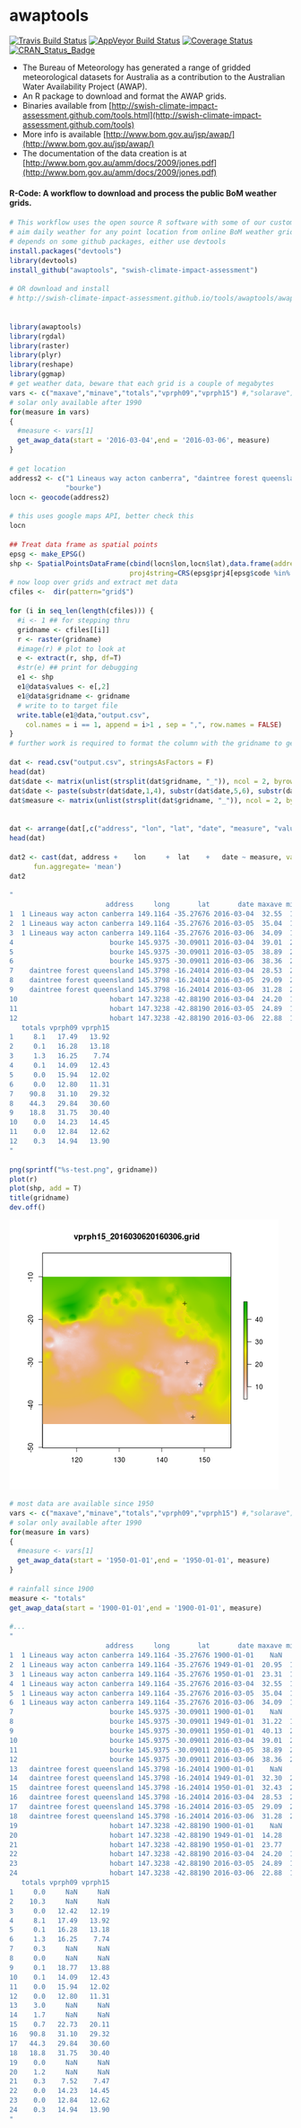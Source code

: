 awaptools
=========

[![Travis Build Status](https://img.shields.io/travis/swish-climate-impact-assessment/awaptools/master.svg?label=Mac%20OSX%20%26%20Linux)](https://travis-ci.org/swish-climate-impact-assessment/awaptools)
[![AppVeyor Build Status](https://img.shields.io/appveyor/ci/swish-climate-impact-assessment/awaptools/master.svg?label=Windows)](https://ci.appveyor.com/project/swish-climate-impact-assessment/awaptools)
[![Coverage Status](https://codecov.io/github/swish-climate-impact-assessment/awaptools/coverage.svg?branch=master)](https://codecov.io/github/swish-climate-impact-assessment/awaptools?branch=master)
[![CRAN_Status_Badge](http://www.r-pkg.org/badges/version/awaptools)](http://cran.r-project.org/package=awaptools)


- The Bureau of Meteorology has generated a range of gridded meteorological datasets for Australia as a contribution to the Australian Water Availability Project (AWAP). 
- An R package to download and format the AWAP grids.
- Binaries available from [http://swish-climate-impact-assessment.github.com/tools.html](http://swish-climate-impact-assessment.github.com/tools)
- More info is available [http://www.bom.gov.au/jsp/awap/](http://www.bom.gov.au/jsp/awap/)
- The documentation of the data creation is at [http://www.bom.gov.au/amm/docs/2009/jones.pdf](http://www.bom.gov.au/amm/docs/2009/jones.pdf)

#### R-Code: A workflow to download and process the public BoM weather grids.

```r
# This workflow uses the open source R software with some of our custom written packages:
# aim daily weather for any point location from online BoM weather grids
# depends on some github packages, either use devtools
install.packages("devtools")
library(devtools)
install_github("awaptools", "swish-climate-impact-assessment")

# OR download and install
# http://swish-climate-impact-assessment.github.io/tools/awaptools/awaptools-downloads.html


library(awaptools)
library(rgdal)
library(raster)
library(plyr)
library(reshape) 
library(ggmap)
# get weather data, beware that each grid is a couple of megabytes
vars <- c("maxave","minave","totals","vprph09","vprph15") #,"solarave") 
# solar only available after 1990
for(measure in vars)
{
  #measure <- vars[1]
  get_awap_data(start = '2016-03-04',end = '2016-03-06', measure)
}
 
# get location
address2 <- c("1 Lineaus way acton canberra", "daintree forest queensland", "hobart",
              "bourke")
locn <- geocode(address2)

# this uses google maps API, better check this
locn

## Treat data frame as spatial points
epsg <- make_EPSG()
shp <- SpatialPointsDataFrame(cbind(locn$lon,locn$lat),data.frame(address = address2, locn),
                              proj4string=CRS(epsg$prj4[epsg$code %in% '4283']))
# now loop over grids and extract met data
cfiles <-  dir(pattern="grid$")
 
for (i in seq_len(length(cfiles))) {
  #i <- 1 ## for stepping thru
  gridname <- cfiles[[i]]
  r <- raster(gridname)
  #image(r) # plot to look at
  e <- extract(r, shp, df=T)
  #str(e) ## print for debugging
  e1 <- shp
  e1@data$values <- e[,2]
  e1@data$gridname <- gridname
  # write to to target file
  write.table(e1@data,"output.csv",
    col.names = i == 1, append = i>1 , sep = ",", row.names = FALSE)
}
# further work is required to format the column with the gridname to get out the date and weather paramaters.

dat <- read.csv("output.csv", stringsAsFactors = F)
head(dat)
dat$date <- matrix(unlist(strsplit(dat$gridname, "_")), ncol = 2, byrow=TRUE)[,2]
dat$date <- paste(substr(dat$date,1,4), substr(dat$date,5,6), substr(dat$date,7,8), sep = "-")
dat$measure <- matrix(unlist(strsplit(dat$gridname, "_")), ncol = 2, byrow=TRUE)[,1]


dat <- arrange(dat[,c("address", "lon", "lat", "date", "measure", "values")], address, date, measure)
head(dat)

dat2 <- cast(dat, address +    lon     +  lat    +   date ~ measure, value = 'values',
      fun.aggregate= 'mean')
dat2

"
                        address     long       lat       date maxave minave
1  1 Lineaus way acton canberra 149.1164 -35.27676 2016-03-04  32.55  15.10
2  1 Lineaus way acton canberra 149.1164 -35.27676 2016-03-05  35.04  15.24
3  1 Lineaus way acton canberra 149.1164 -35.27676 2016-03-06  34.09  15.36
4                        bourke 145.9375 -30.09011 2016-03-04  39.01  25.97
5                        bourke 145.9375 -30.09011 2016-03-05  38.89  22.15
6                        bourke 145.9375 -30.09011 2016-03-06  38.36  21.83
7    daintree forest queensland 145.3798 -16.24014 2016-03-04  28.53  23.70
8    daintree forest queensland 145.3798 -16.24014 2016-03-05  29.09  24.51
9    daintree forest queensland 145.3798 -16.24014 2016-03-06  31.28  24.86
10                       hobart 147.3238 -42.88190 2016-03-04  24.20  12.85
11                       hobart 147.3238 -42.88190 2016-03-05  24.89  12.36
12                       hobart 147.3238 -42.88190 2016-03-06  22.88  14.22
   totals vprph09 vprph15
1     8.1   17.49   13.92
2     0.1   16.28   13.18
3     1.3   16.25    7.74
4     0.1   14.09   12.43
5     0.0   15.94   12.02
6     0.0   12.80   11.31
7    90.8   31.10   29.32
8    44.3   29.84   30.60
9    18.8   31.75   30.40
10    0.0   14.23   14.45
11    0.0   12.84   12.62
12    0.3   14.94   13.90
"

png(sprintf("%s-test.png", gridname))
plot(r)
plot(shp, add = T)
title(gridname)
dev.off()

```

![tests/vprph15_2016030620160306.grid-test.png](tests/vprph15_2016030620160306.grid-test.png)


```r
# most data are available since 1950
vars <- c("maxave","minave","totals","vprph09","vprph15") #,"solarave") 
# solar only available after 1990
for(measure in vars)
{
  #measure <- vars[1]
  get_awap_data(start = '1950-01-01',end = '1950-01-01', measure)
}

# rainfall since 1900
measure <- "totals"
get_awap_data(start = '1900-01-01',end = '1900-01-01', measure)

#...
"
                        address     long       lat       date maxave minave
1  1 Lineaus way acton canberra 149.1164 -35.27676 1900-01-01    NaN    NaN
2  1 Lineaus way acton canberra 149.1164 -35.27676 1949-01-01  20.95  10.10
3  1 Lineaus way acton canberra 149.1164 -35.27676 1950-01-01  23.31  14.26
4  1 Lineaus way acton canberra 149.1164 -35.27676 2016-03-04  32.55  15.10
5  1 Lineaus way acton canberra 149.1164 -35.27676 2016-03-05  35.04  15.24
6  1 Lineaus way acton canberra 149.1164 -35.27676 2016-03-06  34.09  15.36
7                        bourke 145.9375 -30.09011 1900-01-01    NaN    NaN
8                        bourke 145.9375 -30.09011 1949-01-01  31.22  13.95
9                        bourke 145.9375 -30.09011 1950-01-01  40.13  26.74
10                       bourke 145.9375 -30.09011 2016-03-04  39.01  25.97
11                       bourke 145.9375 -30.09011 2016-03-05  38.89  22.15
12                       bourke 145.9375 -30.09011 2016-03-06  38.36  21.83
13   daintree forest queensland 145.3798 -16.24014 1900-01-01    NaN    NaN
14   daintree forest queensland 145.3798 -16.24014 1949-01-01  32.30  25.32
15   daintree forest queensland 145.3798 -16.24014 1950-01-01  32.43  23.26
16   daintree forest queensland 145.3798 -16.24014 2016-03-04  28.53  23.70
17   daintree forest queensland 145.3798 -16.24014 2016-03-05  29.09  24.51
18   daintree forest queensland 145.3798 -16.24014 2016-03-06  31.28  24.86
19                       hobart 147.3238 -42.88190 1900-01-01    NaN    NaN
20                       hobart 147.3238 -42.88190 1949-01-01  14.28   8.87
21                       hobart 147.3238 -42.88190 1950-01-01  23.77   5.75
22                       hobart 147.3238 -42.88190 2016-03-04  24.20  12.85
23                       hobart 147.3238 -42.88190 2016-03-05  24.89  12.36
24                       hobart 147.3238 -42.88190 2016-03-06  22.88  14.22
   totals vprph09 vprph15
1     0.0     NaN     NaN
2    10.3     NaN     NaN
3     0.0   12.42   12.19
4     8.1   17.49   13.92
5     0.1   16.28   13.18
6     1.3   16.25    7.74
7     0.3     NaN     NaN
8     0.0     NaN     NaN
9     0.1   18.77   13.88
10    0.1   14.09   12.43
11    0.0   15.94   12.02
12    0.0   12.80   11.31
13    3.0     NaN     NaN
14    1.7     NaN     NaN
15    0.7   22.73   20.11
16   90.8   31.10   29.32
17   44.3   29.84   30.60
18   18.8   31.75   30.40
19    0.0     NaN     NaN
20    1.2     NaN     NaN
21    0.3    7.52    7.47
22    0.0   14.23   14.45
23    0.0   12.84   12.62
24    0.3   14.94   13.90
"

```
